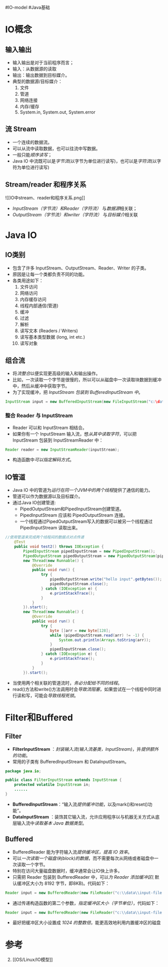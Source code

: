 #IO-model #Java基础 

# IO概念
## 输入输出
- 输入输出是对于当前程序而言；
- 输入：从数据源的读取
- 输出：输出数据到目标媒介。
- 典型的数据源/目标媒介：
	1. 文件
	2. 管道
	3. 网络连接
	4. 内存/缓存
	5. System.in, System.out, System.error

## 流 Stream
- 一个连续的数据流。
- 可以从流中读取数据，也可以往流中写数据。
- 一般只能*顺序读写*；
- Java IO 中流既可以是*字节流*(以字节为单位进行读写)，也可以是*字符流*(以字符为单位进行读写)

## Stream/reader 和程序关系
![[IO中stream、reader和程序关系.png]]
- *InputStream（字节流）和Reader（字符流）* 与*数据源*相关联；
- *OutputStream（字节流）和writer（字符流）* 与*目标媒介*相关联

# Java IO
## IO类别
- 包含了许多 InputStream、OutputStream、Reader、Writer 的子类。
- 原因是让每一个类都负责不同的功能。
- 各类用途如下：
	1. 文件访问
	2. 网络访问
	3. 内存缓存访问
	4. 线程内部通信(管道)
	5. 缓冲
	6. 过滤
	7. 解析
	8. 读写文本 (Readers / Writers)
	9. 读写基本类型数据 (long, int etc.)
	10. 读写对象

## 组合流
- 将*流整合*以便实现更高级的输入和输出操作。
- 比如，一次读取一个字节是很慢的，所以可以从磁盘中一次读取块数据到缓冲中，然后从缓冲中获取字节。
- 为了实现缓冲，把 *InputStream 包装到 BufferedInputStream 中*。
```java
InputStream input = new BufferedInputStream(new FileInputStream("c:\data\input-file.txt"));
```

### 整合 Reader 与 InputStream

- Reader 可以和 InputStream 相结合。
- 如果你有一个 InputStream 输入流，想*从其中读取字符*，可以把 InputStream 包装到 InputStreamReader 中：

```java
Reader reader = new InputStreamReader(inputStream);
```
- 构造函数中*可以指定解码方式*。

## IO管道
- Java IO 中的管道为*运行在同一个JVM中的两个线程*提供了通信的能力。
- 管道可以作为数据源以及目标媒介。
- 通过Java IO创建管道:
	- PipedOutputStream和PipedInputStream创建管道。
	- PipedInputStream 应该和 PipedOutputStream 连接。
	- 一个线程通过PipedOutputStream写入的数据可以被另一个线程通过 PipedInputStream 读取出来。
```java
//使用管道来完成两个线程间的数据点对点传递
    @Test
    public void test2() throws IOException {
        PipedInputStream pipedInputStream = new PipedInputStream();
        PipedOutputStream pipedOutputStream = new PipedOutputStream(pipedInputStream);
        new Thread(new Runnable() {
            @Override
            public void run() {
                try {
                    pipedOutputStream.write("hello input".getBytes());
                    pipedOutputStream.close();
                } catch (IOException e) {
                    e.printStackTrace();
                }
            }
        }).start();
        new Thread(new Runnable() {
            @Override
            public void run() {
                try {
                    byte []arr = new byte[128];
                    while (pipedInputStream.read(arr) != -1) {
                        System.out.println(Arrays.toString(arr));
                    }
                    pipedInputStream.close();
                } catch (IOException e) {
                    e.printStackTrace();
                }
            }
        }).start();
```

- 当使用两个相关联的管道流时，*务必分配给不同的线程*。
- read()方法和write()方法调用时会*导致流阻塞*，如果尝试在一个线程中同时进行读和写，可能会*导致线程死锁*。


# Filter和Buffered
## Filter
- **FilterInputStream** ：*封装输入流(输入流基类，InputStream)*，并*提供额外的功能*。
- 常用的子类有 BufferedInputStream 和 DataInputStream。
```java
package java.io;

public class FilterInputStream extends InputStream {
    protected volatile InputStream in;
    ......
}
```

- **BufferedInputStream**：“输入流*提供缓冲功能*，以及mark()和reset()功能”。
- **DataInputStream** ：装饰其它输入流，允许应用程序以与机器无关方式从底层输入流中*读取基本 Java 数据类型*。
## Buffered
- BufferedReader 能为字符输入流*提供缓冲区，提高 IO  效率*。
- 可以*一次读取一个磁盘块(block)的数据*，而不需要每次从网络或者磁盘中一次读取一个字节。
- 特别在访问大量磁盘数据时，缓冲通常会让IO快上许多。
- 只需把 Reader 包装到 BufferedReader 中，可以*为 Reader 添加缓冲区*( 默认缓冲区大小为 8192 字节，即8KB)。代码如下：
```java
Reader input = new BufferedReader(new FileReader("c:\\data\\input-file.txt"));
```
- 通过传递构造函数的第二个参数，*指定缓冲区大小（字节单位）*，代码如下：
```java
Reader input = new BufferedReader(new FileReader("c:\\data\\input-file.txt"), 8 * 1024);
```
- 最好把缓冲区大小设置成 *1024 的整数倍*，能更高效地利用内置缓冲区的磁盘



# 参考
2. [[OS/Linux/IO模型]]